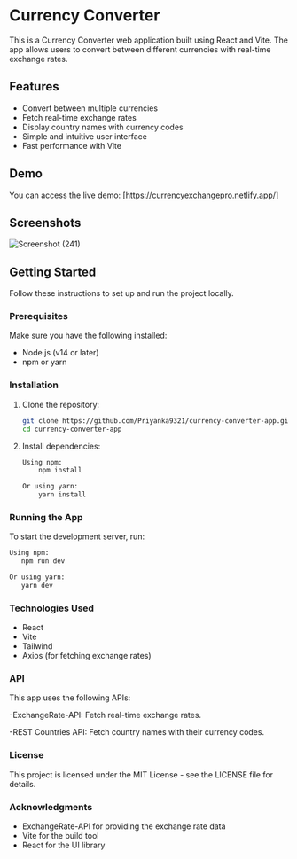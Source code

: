 # Currency Converter 

This is a Currency Converter web application built using React and Vite. The app allows users to convert between different currencies with real-time exchange rates.

## Features

- Convert between multiple currencies
- Fetch real-time exchange rates
- Display country names with currency codes
- Simple and intuitive user interface
- Fast performance with Vite

## Demo

You can access the live demo: [https://currencyexchangepro.netlify.app/]

## Screenshots

![Screenshot (241)](https://github.com/Priyanka9321/currency-convertor/assets/91218634/0e97e215-d084-4253-bd75-d83c664101a5)

## Getting Started

Follow these instructions to set up and run the project locally.

### Prerequisites

Make sure you have the following installed:

- Node.js (v14 or later)
- npm or yarn

### Installation

1. Clone the repository:

   ```bash
   git clone https://github.com/Priyanka9321/currency-converter-app.git
   cd currency-converter-app
   
2. Install dependencies:
   
   ```bash
   Using npm:
       npm install
   
   Or using yarn:
       yarn install
   
### Running the App

To start the development server, run:

   ```bash
   Using npm:
      npm run dev
  
Or using yarn:
      yarn dev
```

### Technologies Used

  - React
  - Vite
  - Tailwind
  - Axios (for fetching exchange rates)
   
### API

This app uses the following APIs:

-ExchangeRate-API: Fetch real-time exchange rates.

-REST Countries API: Fetch country names with their currency codes.

### License

This project is licensed under the MIT License - see the LICENSE file for details.

### Acknowledgments

- ExchangeRate-API for providing the exchange rate data
- Vite for the build tool
- React for the UI library
